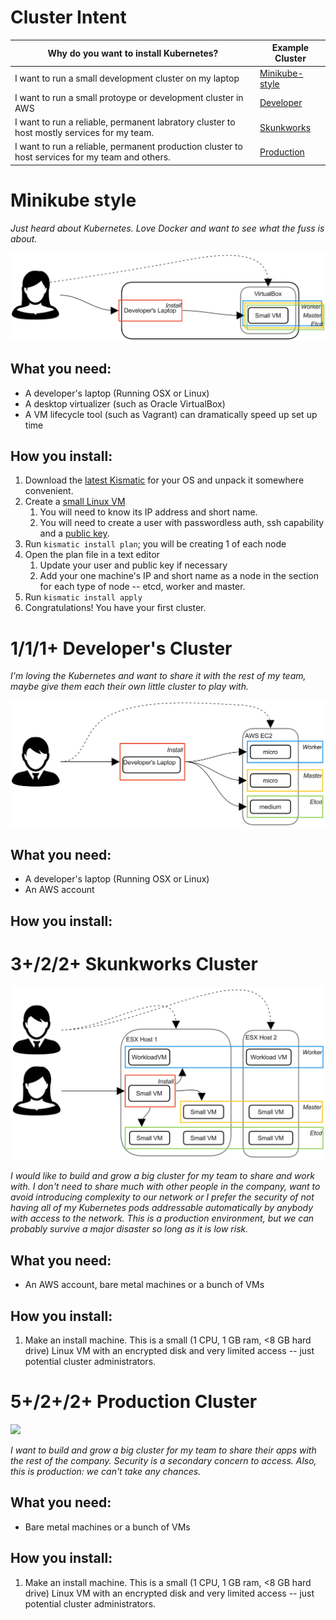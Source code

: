 # Cluster Intent

| Why do you want to install Kubernetes? | Example Cluster |
| --- | --- |
| I want to run a small development cluster on my laptop| [Minikube-style](#minikube) |
| I want to run a small protoype or development cluster in AWS | [Developer](#junior) |
| I want to run a reliable, permanent labratory cluster to host mostly services for my team. | [Skunkworks](#skunkworks) |
| I want to run a reliable, permanent production cluster to host services for my team and others. | [Production](#production) | 

# <a name="minikube"></a>Minikube style

*Just heard about Kubernetes. Love Docker and want to see what the fuss is about.*

![](minikube.jpg)

## What you need:

* A developer's laptop (Running OSX or Linux)
* A desktop virtualizer (such as Oracle VirtualBox)
* A VM lifecycle tool (such as Vagrant) can dramatically speed up set up time

## How you install:

1. Download the [latest Kismatic](PROVISION.md#get) for your OS and unpack it somewhere convenient.
2. Create a [small Linux VM](PLAN.md#compute)
   1. You will need to know its IP address and short name.
   2. You will need to create a user with passwordless auth, ssh capability and a [public key](PROVISION.md#access).
3. Run `kismatic install plan`; you will be creating 1 of each node
4. Open the plan file in a text editor
   1. Update your user and public key if necessary
   2. Add your one machine's IP and short name as a node in the section for each type of node -- etcd, worker and master.
5. Run `kismatic install apply`
6. Congratulations! You have your first cluster.

# <a name="junior"></a>1/1/1+ Developer's Cluster

*I'm loving the Kubernetes and want to share it with the rest of my team, maybe give them each their own little cluster to play with.*

![](dev.jpg)

## What you need:

* A developer's laptop (Running OSX or Linux)
* An AWS account

## How you install:

# <a name="skunkworks"></a>3+/2/2+ Skunkworks Cluster

![](skunkworks.jpg)

*I would like to build and grow a big cluster for my team to share and work with. I don't need to share much with other people in the company, want to avoid introducing complexity to our network or I prefer the security of not having all of my Kubernetes pods addressable automatically by anybody with access to the network. This is a production environment, but we can probably survive a major disaster so long as it is low risk.*

## What you need:

* An AWS account, bare metal machines or a bunch of VMs

## How you install:

1. Make an install machine. This is a small (1 CPU, 1 GB ram, <8 GB hard drive) Linux VM with an encrypted disk and very limited access -- just potential cluster administrators.

# <a name="production"></a>5+/2+/2+ Production Cluster

![](production.jpg)

*I want to build and grow a big cluster for my team to share their apps with the rest of the company. Security is a secondary concern to access. Also, this is production: we can't take any chances.*

## What you need:

* Bare metal machines or a bunch of VMs

## How you install:

1. Make an install machine. This is a small (1 CPU, 1 GB ram, <8 GB hard drive) Linux VM with an encrypted disk and very limited access -- just potential cluster administrators.
